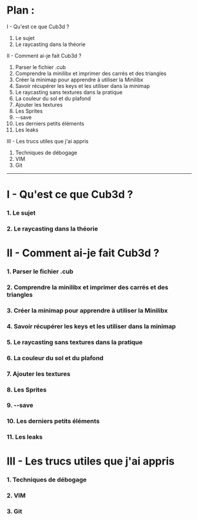 # Plan :
I - Qu'est ce que Cub3d ?
1. Le sujet
2. Le raycasting dans la théorie

II - Comment ai-je fait Cub3d ?
1. Parser le fichier .cub
2. Comprendre la minilibx et imprimer des carrés et des triangles
3. Créer la minimap pour apprendre à utiliser la Minilibx
4. Savoir récupérer les keys et les utiliser dans la minimap
5. Le raycasting sans textures dans la pratique
6. La couleur du sol et du plafond
7. Ajouter les textures
8. Les Sprites
9. --save
10. Les derniers petits éléments
11. Les leaks

III - Les trucs utiles que j'ai appris
1. Techniques de débogage
2. VIM
3. Git

* * *

# I - Qu'est ce que Cub3d ?
### 1. Le sujet
### 2. Le raycasting dans la théorie

# II - Comment ai-je fait Cub3d ?
### 1. Parser le fichier .cub
### 2. Comprendre la minilibx et imprimer des carrés et des triangles
### 3. Créer la minimap pour apprendre à utiliser la Minilibx
### 4. Savoir récupérer les keys et les utiliser dans la minimap
### 5. Le raycasting sans textures dans la pratique
### 6. La couleur du sol et du plafond
### 7. Ajouter les textures
### 8. Les Sprites
### 9. --save
### 10. Les derniers petits éléments
### 11. Les leaks

# III - Les trucs utiles que j'ai appris
### 1. Techniques de débogage
### 2. VIM
### 3. Git
